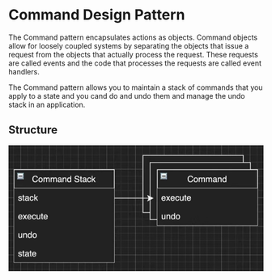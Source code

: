 # Command Design Pattern
The Command pattern encapsulates actions as objects. Command objects allow for loosely coupled systems by separating the objects that issue a request from the objects that actually process the request. These requests are called events and the code that processes the requests are called event handlers.

The Command pattern allows you to maintain a stack of commands 
that you apply to a state and you cand do and undo them and
manage the undo stack in an application.


## Structure
![](/src/command/command-structue.png)
